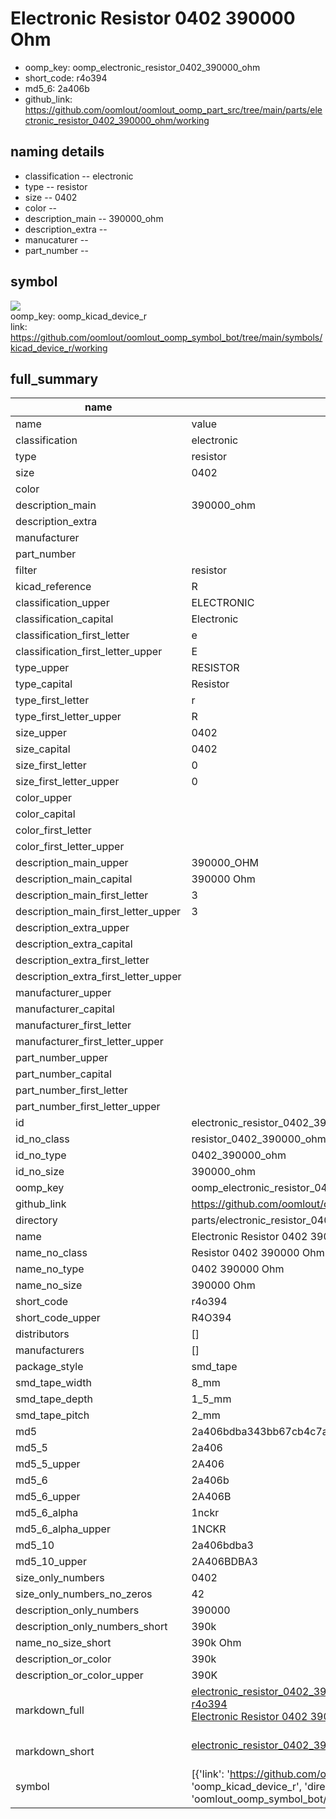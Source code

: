 # Electronic Resistor 0402 390000 Ohm

  
* oomp_key: oomp_electronic_resistor_0402_390000_ohm 
* short_code: r4o394
* md5_6: 2a406b  
* github_link: https://github.com/oomlout/oomlout_oomp_part_src/tree/main/parts/electronic_resistor_0402_390000_ohm/working  
## naming details
* classification -- electronic
* type -- resistor
* size -- 0402
* color -- 
* description_main -- 390000_ohm
* description_extra -- 
* manucaturer -- 
* part_number -- 



## symbol

![](symbol/{index}/working/working_600.png)  
oomp_key: oomp_kicad_device_r  
link: https://github.com/oomlout/oomlout_oomp_symbol_bot/tree/main/symbols/kicad_device_r/working  


## full_summary
| name | value | 
| --- | --- | 
| name | value | 
| classification | electronic | 
| type | resistor | 
| size | 0402 | 
| color |  | 
| description_main | 390000_ohm | 
| description_extra |  | 
| manufacturer |  | 
| part_number |  | 
| filter | resistor | 
| kicad_reference | R | 
| classification_upper | ELECTRONIC | 
| classification_capital | Electronic | 
| classification_first_letter | e | 
| classification_first_letter_upper | E | 
| type_upper | RESISTOR | 
| type_capital | Resistor | 
| type_first_letter | r | 
| type_first_letter_upper | R | 
| size_upper | 0402 | 
| size_capital | 0402 | 
| size_first_letter | 0 | 
| size_first_letter_upper | 0 | 
| color_upper |  | 
| color_capital |  | 
| color_first_letter |  | 
| color_first_letter_upper |  | 
| description_main_upper | 390000_OHM | 
| description_main_capital | 390000 Ohm | 
| description_main_first_letter | 3 | 
| description_main_first_letter_upper | 3 | 
| description_extra_upper |  | 
| description_extra_capital |  | 
| description_extra_first_letter |  | 
| description_extra_first_letter_upper |  | 
| manufacturer_upper |  | 
| manufacturer_capital |  | 
| manufacturer_first_letter |  | 
| manufacturer_first_letter_upper |  | 
| part_number_upper |  | 
| part_number_capital |  | 
| part_number_first_letter |  | 
| part_number_first_letter_upper |  | 
| id | electronic_resistor_0402_390000_ohm | 
| id_no_class | resistor_0402_390000_ohm | 
| id_no_type | 0402_390000_ohm | 
| id_no_size | 390000_ohm | 
| oomp_key | oomp_electronic_resistor_0402_390000_ohm | 
| github_link | https://github.com/oomlout/oomlout_oomp_part_src/tree/main/parts/electronic_resistor_0402_390000_ohm/working | 
| directory | parts/electronic_resistor_0402_390000_ohm | 
| name | Electronic Resistor 0402 390000 Ohm | 
| name_no_class | Resistor 0402 390000 Ohm | 
| name_no_type | 0402 390000 Ohm | 
| name_no_size | 390000 Ohm | 
| short_code | r4o394 | 
| short_code_upper | R4O394 | 
| distributors | [] | 
| manufacturers | [] | 
| package_style | smd_tape | 
| smd_tape_width | 8_mm | 
| smd_tape_depth | 1_5_mm | 
| smd_tape_pitch | 2_mm | 
| md5 | 2a406bdba343bb67cb4c7a9d2942525e | 
| md5_5 | 2a406 | 
| md5_5_upper | 2A406 | 
| md5_6 | 2a406b | 
| md5_6_upper | 2A406B | 
| md5_6_alpha | 1nckr | 
| md5_6_alpha_upper | 1NCKR | 
| md5_10 | 2a406bdba3 | 
| md5_10_upper | 2A406BDBA3 | 
| size_only_numbers | 0402 | 
| size_only_numbers_no_zeros | 42 | 
| description_only_numbers | 390000 | 
| description_only_numbers_short | 390k | 
| name_no_size_short | 390k Ohm | 
| description_or_color | 390k | 
| description_or_color_upper | 390K | 
| markdown_full | [electronic_resistor_0402_390000_ohm](https://github.com/oomlout/oomlout_oomp_part_src/tree/main/parts/electronic_resistor_0402_390000_ohm/working)<br>[r4o394](https://github.com/oomlout/oomlout_oomp_part_src/tree/main/parts/electronic_resistor_0402_390000_ohm/working)<br>[Electronic Resistor 0402 390000 Ohm](https://github.com/oomlout/oomlout_oomp_part_src/tree/main/parts/electronic_resistor_0402_390000_ohm/working)<br><br> | 
| markdown_short | [electronic_resistor_0402_390000_ohm](https://github.com/oomlout/oomlout_oomp_part_src/tree/main/parts/electronic_resistor_0402_390000_ohm/working)<br><br> | 
| symbol | [{'link': 'https://github.com/oomlout/oomlout_oomp_symbol_bot/tree/main/symbols/kicad_device_r', 'oomp_key': 'oomp_kicad_device_r', 'directory': 'oomlout_oomp_symbol_bot/symbols/kicad_device_r//working/working.kicad_sym', 'index': 0}] | 
